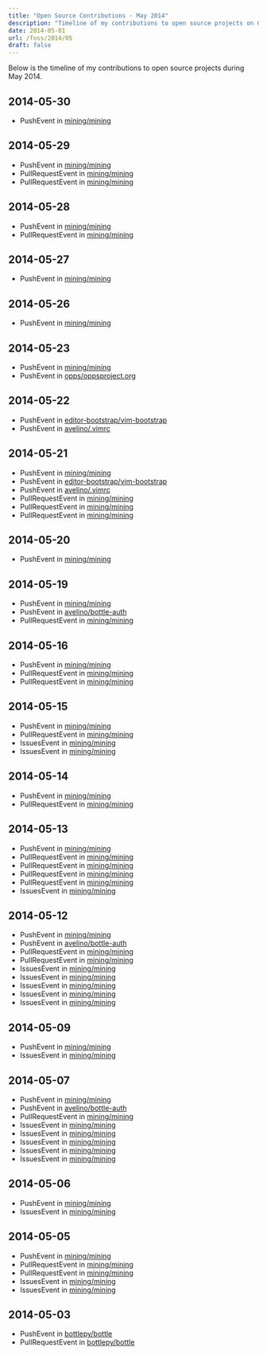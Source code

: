 ```yaml
---
title: "Open Source Contributions - May 2014"
description: "Timeline of my contributions to open source projects on GitHub during May 2014."
date: 2014-05-01
url: /foss/2014/05
draft: false
---
```


Below is the timeline of my contributions to open source projects during May 2014.

## 2014-05-30

- PushEvent in [mining/mining](https://github.com/mining/mining)

## 2014-05-29

- PushEvent in [mining/mining](https://github.com/mining/mining)
- PullRequestEvent in [mining/mining](https://github.com/mining/mining)
- PullRequestEvent in [mining/mining](https://github.com/mining/mining)

## 2014-05-28

- PushEvent in [mining/mining](https://github.com/mining/mining)
- PullRequestEvent in [mining/mining](https://github.com/mining/mining)

## 2014-05-27

- PushEvent in [mining/mining](https://github.com/mining/mining)

## 2014-05-26

- PushEvent in [mining/mining](https://github.com/mining/mining)

## 2014-05-23

- PushEvent in [mining/mining](https://github.com/mining/mining)
- PushEvent in [opps/oppsproject.org](https://github.com/opps/oppsproject.org)

## 2014-05-22

- PushEvent in [editor-bootstrap/vim-bootstrap](https://github.com/editor-bootstrap/vim-bootstrap)
- PushEvent in [avelino/.vimrc](https://github.com/avelino/.vimrc)

## 2014-05-21

- PushEvent in [mining/mining](https://github.com/mining/mining)
- PushEvent in [editor-bootstrap/vim-bootstrap](https://github.com/editor-bootstrap/vim-bootstrap)
- PushEvent in [avelino/.vimrc](https://github.com/avelino/.vimrc)
- PullRequestEvent in [mining/mining](https://github.com/mining/mining)
- PullRequestEvent in [mining/mining](https://github.com/mining/mining)
- PullRequestEvent in [mining/mining](https://github.com/mining/mining)

## 2014-05-20

- PushEvent in [mining/mining](https://github.com/mining/mining)

## 2014-05-19

- PushEvent in [mining/mining](https://github.com/mining/mining)
- PushEvent in [avelino/bottle-auth](https://github.com/avelino/bottle-auth)
- PullRequestEvent in [mining/mining](https://github.com/mining/mining)

## 2014-05-16

- PushEvent in [mining/mining](https://github.com/mining/mining)
- PullRequestEvent in [mining/mining](https://github.com/mining/mining)
- PullRequestEvent in [mining/mining](https://github.com/mining/mining)

## 2014-05-15

- PushEvent in [mining/mining](https://github.com/mining/mining)
- PullRequestEvent in [mining/mining](https://github.com/mining/mining)
- IssuesEvent in [mining/mining](https://github.com/mining/mining)
- IssuesEvent in [mining/mining](https://github.com/mining/mining)

## 2014-05-14

- PushEvent in [mining/mining](https://github.com/mining/mining)
- PullRequestEvent in [mining/mining](https://github.com/mining/mining)

## 2014-05-13

- PushEvent in [mining/mining](https://github.com/mining/mining)
- PullRequestEvent in [mining/mining](https://github.com/mining/mining)
- PullRequestEvent in [mining/mining](https://github.com/mining/mining)
- PullRequestEvent in [mining/mining](https://github.com/mining/mining)
- PullRequestEvent in [mining/mining](https://github.com/mining/mining)
- IssuesEvent in [mining/mining](https://github.com/mining/mining)

## 2014-05-12

- PushEvent in [mining/mining](https://github.com/mining/mining)
- PushEvent in [avelino/bottle-auth](https://github.com/avelino/bottle-auth)
- PullRequestEvent in [mining/mining](https://github.com/mining/mining)
- PullRequestEvent in [mining/mining](https://github.com/mining/mining)
- IssuesEvent in [mining/mining](https://github.com/mining/mining)
- IssuesEvent in [mining/mining](https://github.com/mining/mining)
- IssuesEvent in [mining/mining](https://github.com/mining/mining)
- IssuesEvent in [mining/mining](https://github.com/mining/mining)
- IssuesEvent in [mining/mining](https://github.com/mining/mining)

## 2014-05-09

- PushEvent in [mining/mining](https://github.com/mining/mining)
- IssuesEvent in [mining/mining](https://github.com/mining/mining)

## 2014-05-07

- PushEvent in [mining/mining](https://github.com/mining/mining)
- PushEvent in [avelino/bottle-auth](https://github.com/avelino/bottle-auth)
- PullRequestEvent in [mining/mining](https://github.com/mining/mining)
- IssuesEvent in [mining/mining](https://github.com/mining/mining)
- IssuesEvent in [mining/mining](https://github.com/mining/mining)
- IssuesEvent in [mining/mining](https://github.com/mining/mining)
- IssuesEvent in [mining/mining](https://github.com/mining/mining)
- IssuesEvent in [mining/mining](https://github.com/mining/mining)

## 2014-05-06

- PushEvent in [mining/mining](https://github.com/mining/mining)
- IssuesEvent in [mining/mining](https://github.com/mining/mining)

## 2014-05-05

- PushEvent in [mining/mining](https://github.com/mining/mining)
- PullRequestEvent in [mining/mining](https://github.com/mining/mining)
- PullRequestEvent in [mining/mining](https://github.com/mining/mining)
- IssuesEvent in [mining/mining](https://github.com/mining/mining)
- IssuesEvent in [mining/mining](https://github.com/mining/mining)

## 2014-05-03

- PushEvent in [bottlepy/bottle](https://github.com/bottlepy/bottle)
- PullRequestEvent in [bottlepy/bottle](https://github.com/bottlepy/bottle)

